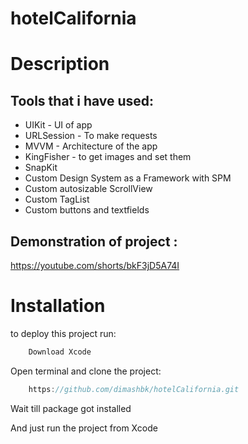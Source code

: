 # hotelCalifornia



# Description
## Tools that i have used:
+ UIKit - UI of app
+ URLSession - To make requests
+ MVVM - Architecture of the app
+ KingFisher - to get images and set them
+ SnapKit
+ Custom Design System as a Framework with SPM
+ Custom autosizable ScrollView
+ Custom TagList
+ Custom buttons and textfields

## Demonstration of project :
  https://youtube.com/shorts/bkF3jD5A74I

# Installation

to deploy this project run:

```swift
    Download Xcode
```
Open terminal and clone the project:
```swift
    https://github.com/dimashbk/hotelCalifornia.git
```


Wait till package got installed

And just run the project from Xcode 

